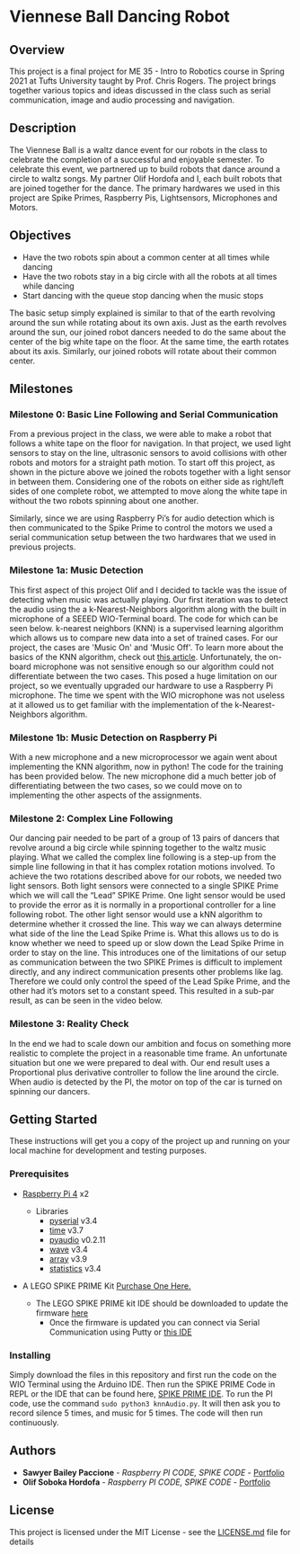 # Viennese Ball Dancing Robot

## Overview

This project is a final project for ME 35 - Intro to Robotics course in Spring 2021 at Tufts University taught by Prof. Chris Rogers. The project brings together various topics and ideas discussed in the class such as serial communication, image and audio processing and navigation.

## Description

The Viennese Ball is a waltz dance event for our robots in the class to celebrate the completion of a successful and enjoyable semester. To celebrate this event, we partnered up to build robots that dance around a circle to waltz songs. My partner Olif Hordofa and I, each built robots that are joined together for the dance. The primary hardwares we used in this project are Spike Primes, Raspberry Pis, Lightsensors, Microphones and Motors.

## Objectives

*   Have the two robots spin about a common center at all times while dancing
*   Have the two robots stay in a big circle with all the robots at all times while dancing
*   Start dancing with the queue stop dancing when the music stops

The basic setup simply explained is similar to that of the earth revolving around the sun while rotating about its own axis. Just as the earth revolves around the sun, our joined robot dancers needed to do the same about the center of the big white tape on the floor. At the same time, the earth rotates about its axis. Similarly, our joined robots will rotate about their common center.

## Milestones

### Milestone 0: Basic Line Following and Serial Communication

From a previous project in the class, we were able to make a robot that follows a white tape on the floor for navigation. In that project, we used light sensors to stay on the line, ultrasonic sensors to avoid collisions with other robots and motors for a straight path motion. To start off this project, as shown in the picture above we joined the robots together with a light sensor in between them. Considering one of the robots on either side as right/left sides of one complete robot, we attempted to move along the white tape in without the two robots spinning about one another.

Similarly, since we are using Raspberry Pi’s for audio detection which is then communicated to the Spike Prime to control the motors we used a serial communication setup between the two hardwares that we used in previous projects.

### Milestone 1a: Music Detection
This first aspect of this project Olif and I decided to tackle was the issue of detecting when music was actually playing. Our first iteration was to detect the audio using the a k-Nearest-Neighbors algorithm along with the built in microphone of a SEEED WIO-Terminal board. The code for which can be seen below. k-nearest neighbors (KNN) is a supervised learning algorithm which allows us to compare new data into a set of trained cases. For our project, the cases are 'Music On' and 'Music Off'. To learn more about the basics of the KNN algorithm, check out [this article](https://towardsdatascience.com/machine-learning-basics-with-the-k-nearest-neighbors-algorithm-6a6e71d01761). Unfortunately, the on-board microphone was not sensitive enough so our algorithm could not differentiate between the two cases. This posed a huge limitation on our project, so we eventually upgraded our hardware to use a Raspberry Pi microphone. The time we spent with the WIO microphone was not useless at it allowed us to get familiar with the implementation of the k-Nearest-Neighbors algorithm.

### Milestone 1b: Music Detection on Raspberry Pi
With a new microphone and a new microprocessor we again went about implementing the KNN algorithm, now in python! The code for the training has been provided below. The new microphone did a much better job of differentiating between the two cases, so we could move on to implementing the other aspects of the assignments.

### Milestone 2: Complex Line Following

Our dancing pair needed to be part of a group of 13 pairs of dancers that revolve around a big circle while spinning together to the waltz music playing. What we called the complex line following is a step-up from the simple line following in that it has complex rotation motions involved. To achieve the two rotations described above for our robots, we needed two light sensors. Both light sensors were connected to a single SPIKE Prime which we will call the “Lead” SPIKE Prime. One light sensor would be used to provide the error as it is normally in a proportional controller for a line following robot. The other light sensor would use a kNN algorithm to determine whether it crossed the line. This way we can always determine what side of the line the Lead Spike Prime is. What this allows us to do is know whether we need to speed up or slow down the Lead Spike Prime in order to stay on the line. This introduces one of the limitations of our setup as communication between the two SPIKE Primes is difficult to implement directly, and any indirect communication presents other problems like lag. Therefore we could only control the speed of the Lead Spike Prime, and the other had it’s motors set to a constant speed. This resulted in a sub-par result, as can be seen in the video below.

### Milestone 3: Reality Check

In the end we had to scale down our ambition and focus on something more realistic to complete the project in a reasonable time frame. An unfortunate situation but one we were prepared to deal with. Our end result uses a Proportional plus derivative controller to follow the line around the circle. When audio is detected by the PI, the motor on top of the car is turned on spinning our dancers.

## Getting Started

These instructions will get you a copy of the project up and running on your local machine for development and testing purposes.

### Prerequisites

*   [Raspberry Pi 4](https://www.google.com/search?q=raspberry+pi+4&sxsrf=ALeKk03vsMgGCu7PQVxu5BVM5yzeNxULQw:1613717510216&source=lnms&tbm=shop&sa=X&ved=2ahUKEwjM7dqXrvXuAhWYWc0KHdwgBTIQ_AUoAXoECAUQAw&biw=958&bih=1087) x2

    *   Libraries
        *   [pyserial](https://pyserial.readthedocs.io/en/latest/pyserial.html) v3.4
        *   [time](https://docs.python.org/3/library/time.html) v3.7
        *   [pyaudio](https://pypi.org/project/PyAudio/) v0.2.11
        *   [wave](https://docs.python.org/3/library/wave.html) v3.4
        *   [array](https://docs.python.org/3/library/array.html) v3.9
        *   [statistics](https://docs.python.org/3/library/statistics.html) v3.4
*   A LEGO SPIKE PRIME Kit [Purchase One Here.](https://education.lego.com/en-us/products/lego-education-spike-prime-set/45678#spike%E2%84%A2-prime)

    *   The LEGO SPIKE PRIME kit IDE should be downloaded to update the firmware [here](https://education.lego.com/en-us/downloads/spike-prime/software)
        *   Once the firmware is updated you can connect via Serial Communication using Putty or [this IDE](https://github.com/chrisbuerginrogers/ME35_21)

### Installing

Simply download the files in this repository and first run the code on the WIO Terminal using the Arduino IDE. Then run the SPIKE PRIME Code in REPL or the IDE that can be found here, [SPIKE PRIME IDE](https://github.com/chrisbuerginrogers/ME35_21). To run the PI code, use the command `sudo python3 knnAudio.py`. It will then ask you to record silence 5 times, and music for 5 times. The code will then run continuously.

## Authors

*   **Sawyer Bailey Paccione** - _Raspberry PI CODE, SPIKE CODE_ - [Portfolio](http://sawyerbaileypaccione.tech/)
*   **Olif Soboka Hordofa**    - _Raspberry PI CODE, SPIKE CODE_ - [Portfolio](https://olifsoboka.wixsite.com/my-site1)

## License

This project is licensed under the MIT License - see the [LICENSE.md](https://github.com/paccionesawyer/dancing-car/blob/main/LICENSE) file for details
